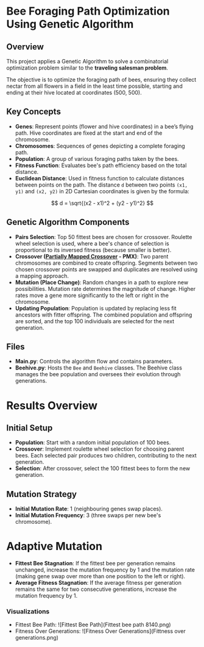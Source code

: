 # Bee Foraging Path Optimization Using Genetic Algorithm

## Overview
This project applies a Genetic Algorithm to solve a combinatorial optimization problem similar to the **traveling salesman problem**. 

The objective is to optimize the foraging path of bees, ensuring they collect nectar from all flowers in a field in the least time possible, starting and ending at their hive located at coordinates (500, 500).

## Key Concepts
- **Genes**: Represent points (flower and hive coordinates) in a bee’s flying path. Hive coordinates are fixed at the start and end of the chromosome.
- **Chromosomes**: Sequences of genes depicting a complete foraging path.
- **Population**: A group of various foraging paths taken by the bees.
- **Fitness Function**: Evaluates bee's path efficiency based on the total distance.
- **Euclidean Distance**: Used in fitness function to calculate distances between points on the path. The distance `d` between two points `(x1, y1)` and `(x2, y2)` in 2D Cartesian coordinates is given by the formula:

$$
d = \sqrt{(x2 - x1)^2 + (y2 - y1)^2}
$$

## Genetic Algorithm Components
- **Pairs Selection**: Top 50 fittest bees are chosen for crossover. Roulette wheel selection is used, where a bee's chance of selection is proportional to its inversed fitness (because smaller is better).
- **Crossover ([Partially Mapped Crossover](https://github.com/ruta-tamosiunaite/partially-mapped-crossover) - PMX)**: Two parent chromosomes are combined to create offspring. Segments between two chosen crossover points are swapped and duplicates are resolved using a mapping approach.
- **Mutation (Place Change)**: Random changes in a path to explore new possibilities. Mutation rate determines the magnitude of change. Higher rates move a gene more significantly to the left or right in the chromosome.
- **Updating Population**: Population is updated by replacing less fit ancestors with fitter offspring. The combined population and offspring are sorted, and the top 100 individuals are selected for the next generation.

## Files
- **Main.py**: Controls the algorithm flow and contains parameters.
- **Beehive.py**: Hosts the `Bee` and `Beehive` classes. The Beehive class manages the bee population and oversees their evolution through generations.

# Results Overview
  
## Initial Setup
- **Population**: Start with a random initial population of 100 bees.
- **Crossover**: Implement roulette wheel selection for choosing parent bees. Each selected pair produces two children, contributing to the next generation.
- **Selection**: After crossover, select the 100 fittest bees to form the new generation.

## Mutation Strategy
- **Initial Mutation Rate**: 1 (neighbouring genes swap places).
- **Initial Mutation Frequency**: 3 (three swaps per new bee's chromosome).

# Adaptive Mutation
- **Fittest Bee Stagnation**: If the fittest bee per generation remains unchanged, increase the mutation frequency by 1 and the mutation rate (making gene swap over more than one position to the left or right).
- **Average Fitness Stagnation**: If the average fitness per generation remains the same for two consecutive generations, increase the mutation frequency by 1.

### Visualizations
- Fittest Bee Path: ![Fittest Bee Path](Fittest bee path 8140.png)
- Fitness Over Generations: ![Fitness Over Generations](Fittness over generations.png)